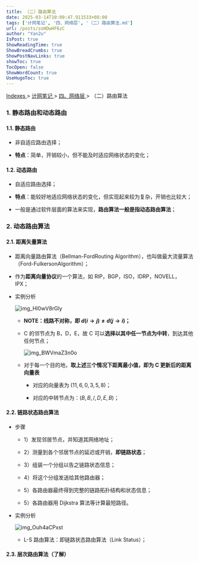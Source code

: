 ```yaml
---
title: （二）路由算法
date: 2025-03-14T10:09:47.911533+08:00
tags: ['计网笔记', '四、网络层', '（二）路由算法.md']
url: /posts/zoHDwHF6zC
author: "Yan2u"
IsPost: true
ShowReadingTime: true
ShowBreadCrumbs: true
ShowPostNavLinks: true
showToc: true
TocOpen: false
ShowWordCount: true
UseHugoToc: true
---
```


<a href="/notes408/chapters_index"> Indexes </a> > <a href="/notes408/indexes/xIRy1MDUIU"> 计网笔记 </a> > <a href="/notes408/indexes/KBqa1knYFw"> 四、网络层 </a> > （二）路由算法

### 1. 静态路由和动态路由

#### 1.1. 静态路由

- 非自适应路由选择；

- **特点**：简单，开销较小，但不能及时适应网络状态的变化；

#### 1.2. 动态路由

- 自适应路由选择；

- **特点**：能较好地适应网络状态的变化，但实现起来较为复杂，开销也比较大；

- 一般是通过软件层面的算法来实现，**路由算法一般是指动态路由算法**；

### 2. 动态路由算法

#### 2.1. 距离矢量算法

- 距离向量路由算法（Bellman-FordRouting Algorithm），也叫做最大流量算法（Ford-FulkersonAlgorithm）；

- 作为**距离向量协议**的一个算法，如 RIP，BGP，ISO，IDRP，NOVELL，IPX；

- 实例分析

	![img_HI0wV8rGly](https://cloudflare-imgbed-ajc.pages.dev/file/1741871546552_HI0wV8rGly.png)

	- **NOTE：线路不对称，即 $d(i\to j)\neq d(j\to i)$；**

	- C 的邻节点为 B，D，E，故 C 可以**选择以其中任一节点为中转**，到达其他任何节点；

		![img_BWVmaZ3n0o](https://cloudflare-imgbed-ajc.pages.dev/file/1741871551062_BWVmaZ3n0o.png)

	- 对于每一个目的地，**取上述三个情况下距离最小值，即为 C 更新后的距离向量表**

		- 对应的向量表为 $(11,6,0,3,5,8)$；

		- 对应的中转节点为：$(B,B,/,D,E,B)$；

#### 2.2. 链路状态路由算法

- 步骤

	- 1）发现邻居节点，并知道其网络地址；

	- 2）测量到各个邻居节点的延迟或开销，**即链路状态**；

	- 3）组装一个分组以告之链路状态信息；

	- 4）将这个分组发送给其他路由器；

	- 5）各路由器最终得到完整的链路拓扑结构和状态信息；

	- 5）各路由器用 Dijkstra 算法等计算最短路径。

- 实例分析

	![img_Ouh4aCPxst](https://cloudflare-imgbed-ajc.pages.dev/file/1741871562393_Ouh4aCPxst.png)

	- L-S 路由算法：即链路状态路由算法（Link Status）；

#### 2.3. 层次路由算法（了解）

